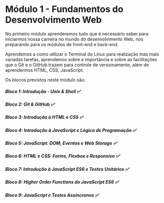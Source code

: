 # Módulo 1 - Fundamentos do Desenvolvimento Web

No primeiro módulo aprenderemos tudo que é necessário saber para iniciarmos nossa carreira no mundo do desenvolvimento Web, nos preparando para os módulos de front-end e back-end.

Aprendemos a como utilizar o Terminal do Linux para realização mas mais variadas tarefas, aprendemos sobre a importância e sobre as facilitações que o Git e o GitHub trazem para controle de versionamento, além de aprendermos HTML, CSS, JavaScript.

Os blocos previstos neste módulo são:

##### Bloco 1: Introdução - Unix & Shell :white_check_mark:

##### Bloco 2: Git & GitHub :white_check_mark:

##### Bloco 3: Introdução à HTML e CSS :white_check_mark:

##### Bloco 4: Introdução à JavaScript e Lógica de Programação :white_check_mark:

##### Bloco 5: JavaScript: DOM, Eventos e Web Storage :white_check_mark:

##### Bloco 6: HTML e CSS: Forms, Flexbox e Responsivo :white_check_mark:

##### Bloco 7: Introdução à JavaScript ES6 e Testes Unitários :white_check_mark:

##### Bloco 8: Higher Order Functions do JavaScript ES6 :white_check_mark:

##### Bloco 9: JavaScript e Testes Assíncronos :white_check_mark:
